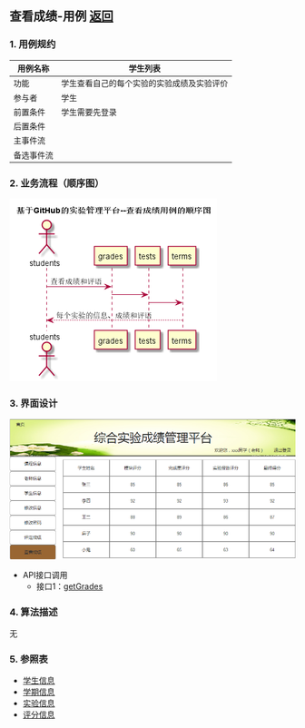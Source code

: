 ## 查看成绩-用例 [返回](../README.md)

### 1. 用例规约

用例名称 | 学生列表
---|---
功能 | 学生查看自己的每个实验的实验成绩及实验评价
参与者 | 学生
前置条件 | 学生需要先登录
后置条件 | 
主事件流 | 
备选事件流 | 

### 2. 业务流程（顺序图）
![](./images/查看成绩顺序图.png)
### 3. 界面设计

![查看成绩界面](../ui\查看成绩界面.png)

- API接口调用
    - 接口1：[getGrades](../接口/getGrades.md)

### 4. 算法描述

无

### 5. 参照表
- [学生信息](../数据库设计.md)
- [学期信息](../数据库设计.md)
- [实验信息](../数据库设计.md)
- [评分信息](../数据库设计.md)
